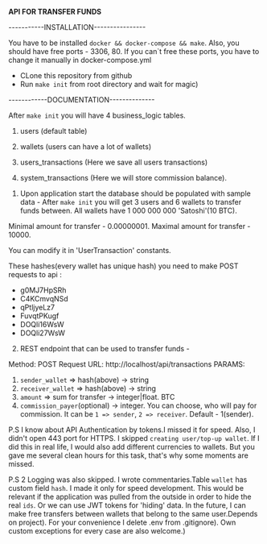 **API FOR TRANSFER FUNDS**

-----------INSTALLATION----------------

You have to be installed `docker && docker-compose && make`.
Also, you should have free ports - 3306, 80. If you can`t free these ports, you have to change it manually in docker-compose.yml

- CLone this repository from github
- Run `make init` from root directory and wait for magic)

------------DOCUMENTATION--------------

After `make init` you will have 4 business_logic tables. 
1. users (default table)
   
2. wallets (users can have a lot of wallets)
   
3. users_transactions (Here we save all users transactions)

4. system_transactions (Here we will store commission balance).

1) Upon application start the database should be populated with sample data - 
After `make init` you will get 3 users and 6 wallets to transfer funds between. All wallets have 1 000 000 000 'Satoshi'(10 BTC).
   
Minimal amount for transfer  - 0.00000001. 
Maximal amount for transfer  - 10000. 
   
You can modify it in 'UserTransaction' constants.   
   
These hashes(every wallet has unique hash) you need to make POST requests to api :
   - g0MJ7HpSRh
   - C4KCmvqNSd
   - qPtljyeLz7 
   - FuvqtPKugf 
   - DOQli16WsW 
   - DOQli27WsW 


2) REST endpoint that can be used to transfer funds -

Method: POST
Request URL: http://localhost/api/transactions
PARAMS:
1. `sender_wallet` => hash(above) -> string 
2. `receiver_wallet` => hash(above) -> string
3. `amount` => sum for transfer -> integer|float. BTC
4. `commission_payer`(optional) -> integer. You can choose, who will pay for commission.
It can be `1 => sender`, `2 => receiver`. Default - 1(sender).



P.S 
    I know about API Authentication by tokens.I missed it for speed. Also, I didn't open 443 port for HTTPS.
I skipped `creating user/top-up wallet`. If I did this in real life, I would also add different currencies to wallets.
But you gave me several clean hours for this task, that's why some moments are missed.

P.S 2
    Logging was also skipped. I wrote commentaries.Table `wallet` has custom field `hash`. I made it only for speed development.
This would be relevant if the application was pulled from the outside in order to hide the real `ids`.
Or we can use JWT tokens for 'hiding' data. In the future, I can make free transfers between wallets that belong to the same user.Depends on project).
For your convenience I delete .env from .gitignore). Own custom exceptions for every case are also welcome.)
